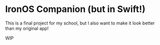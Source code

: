 # IronOS Companion (but in Swift!)

This is a final project for my school, but I also want to make it look better than my original app!

WIP
